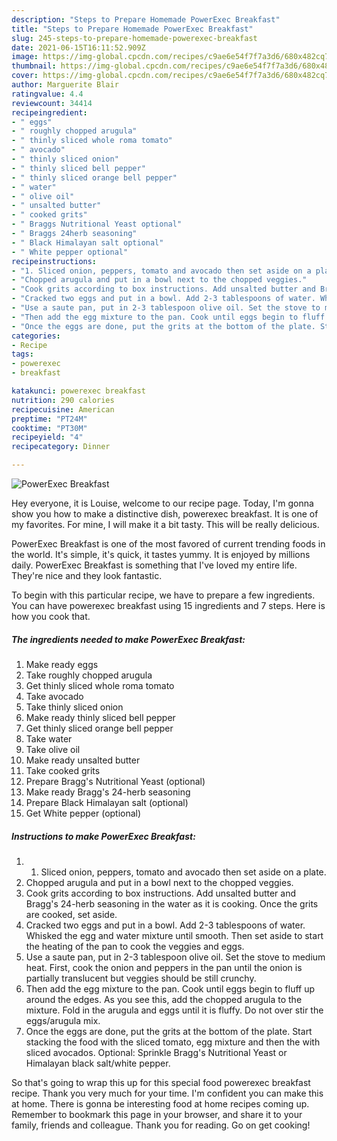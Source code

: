 ```yaml
---
description: "Steps to Prepare Homemade PowerExec Breakfast"
title: "Steps to Prepare Homemade PowerExec Breakfast"
slug: 245-steps-to-prepare-homemade-powerexec-breakfast
date: 2021-06-15T16:11:52.909Z
image: https://img-global.cpcdn.com/recipes/c9ae6e54f7f7a3d6/680x482cq70/powerexec-breakfast-recipe-main-photo.jpg
thumbnail: https://img-global.cpcdn.com/recipes/c9ae6e54f7f7a3d6/680x482cq70/powerexec-breakfast-recipe-main-photo.jpg
cover: https://img-global.cpcdn.com/recipes/c9ae6e54f7f7a3d6/680x482cq70/powerexec-breakfast-recipe-main-photo.jpg
author: Marguerite Blair
ratingvalue: 4.4
reviewcount: 34414
recipeingredient:
- " eggs"
- " roughly chopped arugula"
- " thinly sliced whole roma tomato"
- " avocado"
- " thinly sliced onion"
- " thinly sliced bell pepper"
- " thinly sliced orange bell pepper"
- " water"
- " olive oil"
- " unsalted butter"
- " cooked grits"
- " Braggs Nutritional Yeast optional"
- " Braggs 24herb seasoning"
- " Black Himalayan salt optional"
- " White pepper optional"
recipeinstructions:
- "1. Sliced onion, peppers, tomato and avocado then set aside on a plate."
- "Chopped arugula and put in a bowl next to the chopped veggies."
- "Cook grits according to box instructions. Add unsalted butter and Bragg&#39;s 24-herb seasoning in the water as it is cooking. Once the grits are cooked, set aside."
- "Cracked two eggs and put in a bowl. Add 2-3 tablespoons of water. Whisked the egg and water mixture until smooth. Then set aside to start the heating of the pan to cook the veggies and eggs."
- "Use a saute pan, put in 2-3 tablespoon olive oil. Set the stove to medium heat. First, cook the onion and peppers in the pan until the onion is partially translucent but veggies should be still crunchy."
- "Then add the egg mixture to the pan. Cook until eggs begin to fluff up around the edges. As you see this, add the chopped arugula to the mixture. Fold in the arugula and eggs until it is fluffy. Do not over stir the eggs/arugula mix."
- "Once the eggs are done, put the grits at the bottom of the plate. Start stacking the food with the sliced tomato, egg mixture and then the with sliced avocados. Optional: Sprinkle Bragg&#39;s Nutritional Yeast or Himalayan black salt/white pepper."
categories:
- Recipe
tags:
- powerexec
- breakfast

katakunci: powerexec breakfast 
nutrition: 290 calories
recipecuisine: American
preptime: "PT24M"
cooktime: "PT30M"
recipeyield: "4"
recipecategory: Dinner

---
```



![PowerExec Breakfast](https://img-global.cpcdn.com/recipes/c9ae6e54f7f7a3d6/680x482cq70/powerexec-breakfast-recipe-main-photo.jpg)

Hey everyone, it is Louise, welcome to our recipe page. Today, I'm gonna show you how to make a distinctive dish, powerexec breakfast. It is one of my favorites. For mine, I will make it a bit tasty. This will be really delicious.

PowerExec Breakfast is one of the most favored of current trending foods in the world. It's simple, it's quick, it tastes yummy. It is enjoyed by millions daily. PowerExec Breakfast is something that I've loved my entire life. They're nice and they look fantastic.




To begin with this particular recipe, we have to prepare a few ingredients. You can have powerexec breakfast using 15 ingredients and 7 steps. Here is how you cook that.

<!--inarticleads1-->

##### The ingredients needed to make PowerExec Breakfast:

1. Make ready  eggs
1. Take  roughly chopped arugula
1. Get  thinly sliced whole roma tomato
1. Take  avocado
1. Take  thinly sliced onion
1. Make ready  thinly sliced bell pepper
1. Get  thinly sliced orange bell pepper
1. Take  water
1. Take  olive oil
1. Make ready  unsalted butter
1. Take  cooked grits
1. Prepare  Bragg&#39;s Nutritional Yeast (optional)
1. Make ready  Bragg&#39;s 24-herb seasoning
1. Prepare  Black Himalayan salt (optional)
1. Get  White pepper (optional)




<!--inarticleads2-->

##### Instructions to make PowerExec Breakfast:

1. 1. Sliced onion, peppers, tomato and avocado then set aside on a plate.
1. Chopped arugula and put in a bowl next to the chopped veggies.
1. Cook grits according to box instructions. Add unsalted butter and Bragg&#39;s 24-herb seasoning in the water as it is cooking. Once the grits are cooked, set aside.
1. Cracked two eggs and put in a bowl. Add 2-3 tablespoons of water. Whisked the egg and water mixture until smooth. Then set aside to start the heating of the pan to cook the veggies and eggs.
1. Use a saute pan, put in 2-3 tablespoon olive oil. Set the stove to medium heat. First, cook the onion and peppers in the pan until the onion is partially translucent but veggies should be still crunchy.
1. Then add the egg mixture to the pan. Cook until eggs begin to fluff up around the edges. As you see this, add the chopped arugula to the mixture. Fold in the arugula and eggs until it is fluffy. Do not over stir the eggs/arugula mix.
1. Once the eggs are done, put the grits at the bottom of the plate. Start stacking the food with the sliced tomato, egg mixture and then the with sliced avocados. Optional: Sprinkle Bragg&#39;s Nutritional Yeast or Himalayan black salt/white pepper.




So that's going to wrap this up for this special food powerexec breakfast recipe. Thank you very much for your time. I'm confident you can make this at home. There is gonna be interesting food at home recipes coming up. Remember to bookmark this page in your browser, and share it to your family, friends and colleague. Thank you for reading. Go on get cooking!
